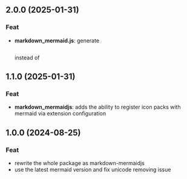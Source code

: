 ## 2.0.0 (2025-01-31)

### Feat

- **markdown_mermaid.js**: generate <pre class="mermaid"></pre> instead of <div class="mermaid"></div>

## 1.1.0 (2025-01-31)

### Feat

- **markdown_mermaidjs**: adds the ability to register icon packs with mermaid via extension configuration

## 1.0.0 (2024-08-25)

### Feat

- rewrite the whole package as markdown-mermaidjs
- use the latest mermaid version and fix unicode removing issue
